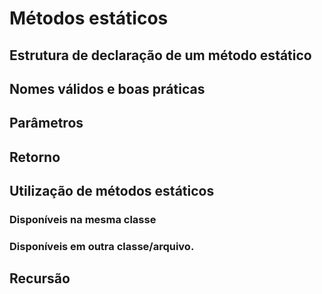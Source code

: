 
# Métodos estáticos

## Estrutura de declaração de um método estático

## Nomes válidos e boas práticas

## Parâmetros

## Retorno

## Utilização de métodos estáticos

### Disponíveis na mesma classe

### Disponíveis em outra classe/arquivo.

## Recursão
